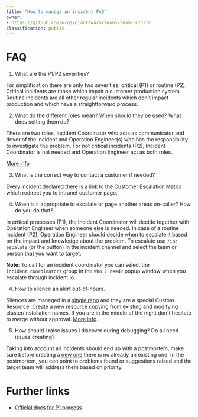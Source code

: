```yaml
---
title: "How to manage an incident FAQ"
owner:
- https://github.com/orgs/giantswarm/teams/team-horizon
classification: public
---
```


# FAQ

1. What are the P1/P2 severities?

For simplification there are only two severities, critical (P1) or routine (P2). Critical incidents are those which impair a customer production system. Routine incidents are all other regular incidents which don’t impact production and which have a straightforward process.

2. What do the different roles mean? When should they be used? What does setting them do?

There are two roles, Incident Coordinator who acts as communicator and driver of the incident and Operation Engineer(s) who has the responsibility to investigate the problem. For not critical incidents (P2), Incident Coordinator is not needed and Operation Engineer act as both roles. 

[More info](https://docs.giantswarm.io/support/p1-process/#roles)

3. What is the correct way to contact a customer if needed? 

Every incident declared there is a link to the Customer Escalation Matrix which redirect you to intranet customer page.

4. When is it appropriate to escalate or page another areas on-caller? How do you do that?

In critical processes (P1), the Incident Coordinator will decide together with Operation Engineer when someone else is needed. In case of a routine incident (P2), Operation Engineer should decide when to escalate it based on the impact and knowledge about the problem. To escalate use `/inc escalate` (or the button) in the incident channel and select the team or person that you want to target.

__Note__: To call for an incident coordinator you can select the `incident_coordinators` group in the `Who I need?` popup window when you escalate through incident.io.

4. How to silence an alert out-of-hours.

Silences are managed in a [single repo](https://github.com/giantswarm/silences/) and they are a special Custom Resource. Create a new resource copying from existing and modifying cluster/installation names. If you are in the middle of the night don't hesitate to merge without approval. [More info](https://intranet.giantswarm.io/docs/support-and-ops/processes/silence-management/).

5. How should I raise issues I discover during debugging? Do all need issues creating? 

Taking into account all incidents should end up with a postmortem, make sure before creating a [new one](https://github.com/giantswarm/giantswarm/issues/new?assignees=&labels=postmortem%2C+team%2Fnull&template=operations-postmortem.md&title=) there is no already an existing one. In the postmortem, you can point to problems found or suggestions raised and the target team will address them based on priority.

# Further links

- [Official docs for P1 process](https://docs.giantswarm.io/support/p1-process/)
